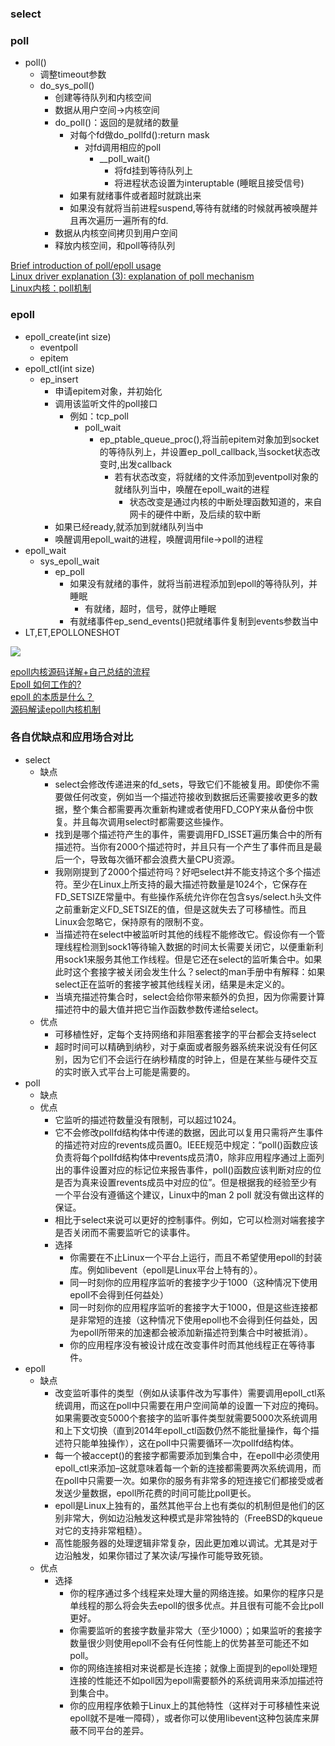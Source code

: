 ### select<br>

### poll<br>
  - poll()
    - 调整timeout参数
    - do_sys_poll()
      - 创建等待队列和内核空间
      - 数据从用户空间->内核空间
      - do_poll()：返回的是就绪的数量
        - 对每个fd做do_pollfd():return mask
          - 对fd调用相应的poll
            - __poll_wait()
              - 将fd挂到等待队列上
              - 将进程状态设置为interuptable (睡眠且接受信号)
        - 如果有就绪事件或者超时就跳出来
        - 如果没有就将当前进程suspend,等待有就绪的时候就再被唤醒并且再次遍历一遍所有的fd.
      - 数据从内核空间拷贝到用户空间
      - 释放内核空间，和poll等待队列
      
[Brief introduction of poll/epoll usage](https://www.programmersought.com/article/72415747853/)<br>
[Linux driver explanation (3): explanation of poll mechanism](https://www.programmersought.com/article/21054095639/)<br>
[Linux内核：poll机制](https://blog.csdn.net/jansonzhe/article/details/48576025)<br>

### epoll<br>
- epoll_create(int size)
  - eventpoll
  - epitem
- epoll_ctl(int size)
  - ep_insert
    - 申请epitem对象，并初始化
    - 调用该监听文件的poll接口  
      - 例如：tcp_poll
        - poll_wait
          - ep_ptable_queue_proc(),将当前epitem对象加到socket的等待队列上，并设置ep_poll_callback,当socket状态改变时,出发callback
            - 若有状态改变，将就绪的文件添加到eventpoll对象的就绪队列当中，唤醒在epoll_wait的进程
              - 状态改变是通过内核的中断处理函数知道的，来自网卡的硬件中断，及后续的软中断
    - 如果已经ready,就添加到就绪队列当中
    - 唤醒调用epoll_wait的进程，唤醒调用file->poll的进程
- epoll_wait
  - sys_epoll_wait
    - ep_poll
      - 如果没有就绪的事件，就将当前进程添加到epoll的等待队列，并睡眠
        - 有就绪，超时，信号，就停止睡眠
      - 有就绪事件ep_send_events()把就绪事件复制到events参数当中     
- LT,ET,EPOLLONESHOT




![](https://mmbiz.qpic.cn/mmbiz_jpg/ciab8jTiab9J7oou7m3TsR2NhOrHnNFqibIGW2VzT7Pqf5VIibN3QWj44htzkrvOfnTcJlzicg2Y3Hq220XSVEa3ibjg/640?wx_fmt=jpeg)<br>

[epoll内核源码详解+自己总结的流程 ](https://www.nowcoder.com/discuss/26226)<br>
[Epoll 如何工作的?](https://www.ershicimi.com/p/6754e4da3554da74821f8fd4a3a5bbb9)<br>
[epoll 的本质是什么？](https://my.oschina.net/editorial-story/blog/3052308)<br>
[源码解读epoll内核机制](http://gityuan.com/2019/01/06/linux-epoll/)


### 各自优缺点和应用场合对比<br>
- select
  - 缺点
    - select会修改传递进来的fd_sets，导致它们不能被复用。即使你不需要做任何改变，例如当一个描述符接收到数据后还需要接收更多的数据，整个集合都需要再次重新构建或者使用FD_COPY来从备份中恢复。并且每次调用select时都需要这些操作。
    - 找到是哪个描述符产生的事件，需要调用FD_ISSET遍历集合中的所有描述符。当你有2000个描述符时，并且只有一个产生了事件而且是最后一个，导致每次循环都会浪费大量CPU资源。
    - 我刚刚提到了2000个描述符吗？好吧select并不能支持这个多个描述符。至少在Linux上所支持的最大描述符数量是1024个，它保存在FD_SETSIZE常量中。有些操作系统允许你在包含sys/select.h头文件之前重新定义FD_SETSIZE的值，但是这就失去了可移植性。而且Linux会忽略它，保持原有的限制不变。
    - 当描述符在select中被监听时其他的线程不能修改它。假设你有一个管理线程检测到sock1等待输入数据的时间太长需要关闭它，以便重新利用sock1来服务其他工作线程。但是它还在select的监听集合中。如果此时这个套接字被关闭会发生什么？select的man手册中有解释：如果select正在监听的套接字被其他线程关闭，结果是未定义的。
    - 当填充描述符集合时，select会给你带来额外的负担，因为你需要计算描述符中的最大值并把它当作函数参数传递给select。
  - 优点
    - 可移植性好，定每个支持网络和非阻塞套接字的平台都会支持select
    - 超时时间可以精确到纳秒，对于桌面或者服务器系统来说没有任何区别，因为它们不会运行在纳秒精度的时钟上，但是在某些与硬件交互的实时嵌入式平台上可能是需要的。
- poll
  - 缺点
  - 优点
    - 它监听的描述符数量没有限制，可以超过1024。
    - 它不会修改pollfd结构体中传递的数据，因此可以复用只需将产生事件的描述符对应的revents成员置0。IEEE规范中规定：“poll()函数应该负责将每个pollfd结构体中revents成员清0，除非应用程序通过上面列出的事件设置对应的标记位来报告事件，poll()函数应该判断对应的位是否为真来设置revents成员中对应的位”。但是根据我的经验至少有一个平台没有遵循这个建议，Linux中的man 2 poll 就没有做出这样的保证。
    - 相比于select来说可以更好的控制事件。例如，它可以检测对端套接字是否关闭而不需要监听它的读事件。
    - 选择
      - 你需要在不止Linux一个平台上运行，而且不希望使用epoll的封装库。例如libevent（epoll是Linux平台上特有的）。
      - 同一时刻你的应用程序监听的套接字少于1000（这种情况下使用epoll不会得到任何益处）
      - 同一时刻你的应用程序监听的套接字大于1000，但是这些连接都是非常短的连接（这种情况下使用epoll也不会得到任何益处，因为epoll所带来的加速都会被添加新描述符到集合中时被抵消）。
      - 你的应用程序没有被设计成在改变事件时而其他线程正在等待事件。
- epoll
  - 缺点
    - 改变监听事件的类型（例如从读事件改为写事件）需要调用epoll_ctl系统调用，而这在poll中只需要在用户空间简单的设置一下对应的掩码。如果需要改变5000个套接字的监听事件类型就需要5000次系统调用和上下文切换（直到2014年epoll_ctl函数仍然不能批量操作，每个描述符只能单独操作），这在poll中只需要循环一次pollfd结构体。
    - 每一个被accept()的套接字都需要添加到集合中，在epoll中必须使用epoll_ctl来添加–这就意味着每一个新的连接都需要两次系统调用，而在poll中只需要一次。如果你的服务有非常多的短连接它们都接受或者发送少量数据，epoll所花费的时间可能比poll更长。
    - epoll是Linux上独有的，虽然其他平台上也有类似的机制但是他们的区别非常大，例如边沿触发这种模式是非常独特的（FreeBSD的kqueue对它的支持非常粗糙）。
    - 高性能服务器的处理逻辑非常复杂，因此更加难以调试。尤其是对于边沿触发，如果你错过了某次读/写操作可能导致死锁。
  - 优点
    - 选择
      - 你的程序通过多个线程来处理大量的网络连接。如果你的程序只是单线程的那么将会失去epoll的很多优点。并且很有可能不会比poll更好。
      - 你需要监听的套接字数量非常大（至少1000）；如果监听的套接字数量很少则使用epoll不会有任何性能上的优势甚至可能还不如poll。
      - 你的网络连接相对来说都是长连接；就像上面提到的epoll处理短连接的性能还不如poll因为epoll需要额外的系统调用来添加描述符到集合中。
      - 你的应用程序依赖于Linux上的其他特性（这样对于可移植性来说epoll就不是唯一障碍），或者你可以使用libevent这种包装库来屏蔽不同平台的差异。

